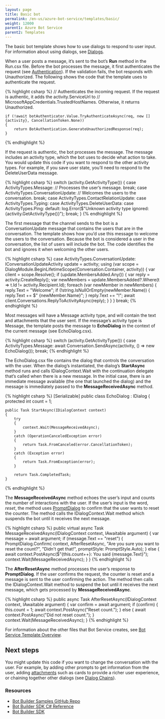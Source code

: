 ```yaml
---
layout: page
title: Basic bot
permalink: /en-us/azure-bot-service/templates/basic/
weight: 12000
parent1: Azure Bot Service
parent2: Templates
---
```



The basic bot template shows how to use dialogs to respond to user input. For information about using dialogs, see [Dialogs](/en-us/csharp/builder/sdkreference/dialogs.html).

When a user posts a message, it’s sent to the bot’s **Run** method in the Run.csx file. Before the bot processes the message, it first authenticates the request (see [Authentication](/en-us/restapi/authentication/)). If the validation fails, the bot responds with Unauthorized. The following shows the code that the template uses to authenticate the request. 

{% highlight csharp %}
    // Authenticates the incoming request. If the request is authentic, it adds the activity.ServiceUrl to 
    // MicrosoftAppCredentials.TrustedHostNames. Otherwise, it returns Unauthorized.

    if (!await botAuthenticator.Value.TryAuthenticateAsync(req, new [] {activity}, CancellationToken.None))
    {
        return BotAuthentication.GenerateUnauthorizedResponse(req);
    }
{% endhighlight %}    


If the request is authentic, the bot processes the message. The message includes an activity type, which the bot uses to decide what action to take. You would update this code if you want to respond to the other activity types. For example, if you save user state, you’ll need to respond to the DeleteUserData message.

{% highlight csharp %}
    switch (activity.GetActivityType())
    {
        case ActivityTypes.Message:
            // Processes the user’s message.
            break;
        case ActivityTypes.ConversationUpdate:
            // Welcomes the users to the conversation.
            break;
        case ActivityTypes.ContactRelationUpdate:
        case ActivityTypes.Typing:
        case ActivityTypes.DeleteUserData:
        case ActivityTypes.Ping:
        default:
            log.Error($"Unknown activity type ignored: {activity.GetActivityType()}");
            break;
    }
{% endhighlight %}

The first message that the channel sends to the bot is a ConversationUpdate message that contains the users that are in the conversation. The template shows how you’d use this message to welcome the users to the conversation. Because the bot is considered a user in the conversation, the list of users will include the bot. The code identifies the bot and ignores it when welcoming the other users.

{% highlight csharp %}
    case ActivityTypes.ConversationUpdate:
        IConversationUpdateActivity update = activity;
        using (var scope = DialogModule.BeginLifetimeScope(Conversation.Container, activity))
        {
            var client = scope.Resolve<IConnectorClient>();
            if (update.MembersAdded.Any())
            {
                var reply = activity.CreateReply();
                var newMembers = update.MembersAdded?.Where(t => t.Id != activity.Recipient.Id);
                foreach (var newMember in newMembers)
                {
                    reply.Text = "Welcome";
                    if (!string.IsNullOrEmpty(newMember.Name))
                    {
                        reply.Text += $" {newMember.Name}";
                    }
                    reply.Text += "!";
                    await client.Conversations.ReplyToActivityAsync(reply);
                }
            }
        }
        break;
{% endhighlight %}

Most messages will have a Message activity type, and will contain the text and attachments that the user sent. If the message’s activity type is Message, the template posts the message to **EchoDialog** in the context of the current message (see EchoDialog.csx). 

{% highlight csharp %}
    switch (activity.GetActivityType())
    {
        case ActivityTypes.Message:
            await Conversation.SendAsync(activity, () => new EchoDialog());
            break;
{% endhighlight %}

The EchoDialog.csx file contains the dialog that controls the conversation with the user. When the dialog’s instantiated, the dialog’s **StartAsync** method runs and calls IDialogContext.Wait with the continuation delegate that’s called when there is a new message. In the initial case, there is an immediate message available (the one that launched the dialog) and the message is immediately passed to the **MessageReceivedAsync** method.

{% highlight csharp %}
[Serializable]
public class EchoDialog : IDialog<object>
{
    protected int count = 1;

    public Task StartAsync(IDialogContext context)
    {
        try
        {
            context.Wait(MessageReceivedAsync);
        }
        catch (OperationCanceledException error)
        {
            return Task.FromCanceled(error.CancellationToken);
        }
        catch (Exception error)
        {
            return Task.FromException(error);
        }

        return Task.CompletedTask;
    }
{% endhighlight %}

The **MessageReceivedAsync** method echoes the user’s input and counts the number of interactions with the user. If the user’s input is the word, *reset*, the method uses [PromptDialog](/en-us/csharp/builder/sdkreference/d9/d03/class_microsoft_1_1_bot_1_1_builder_1_1_dialogs_1_1_prompt_dialog.html) to confirm that the user wants to reset the counter. The method calls the IDialogContext.Wait method which suspends the bot until it receives the next message.

{% highlight csharp %}
    public virtual async Task MessageReceivedAsync(IDialogContext context, IAwaitable<IMessageActivity> argument)
    {
        var message = await argument;
        if (message.Text == "reset")
        {
            PromptDialog.Confirm(
                context,
                AfterResetAsync,
                "Are you sure you want to reset the count?",
                "Didn't get that!",
                promptStyle: PromptStyle.Auto);
        }
        else
        {
            await context.PostAsync($"{this.count++}: You said {message.Text}");
            context.Wait(MessageReceivedAsync);
        }
    }
{% endhighlight %}

The **AfterResetAsync** method processes the user’s response to **PromptDialog**. If the user confirms the request, the counter is reset and a message is sent to the user confirming the action. The method then calls the IDialogContext.Wait method to suspend the bot until it receives the next message, which gets processed by **MessageReceivedAsync**. 

{% highlight csharp %}
    public async Task AfterResetAsync(IDialogContext context, IAwaitable<bool> argument)
    {
        var confirm = await argument;
        if (confirm)
        {
            this.count = 1;
            await context.PostAsync("Reset count.");
        }
        else
        {
            await context.PostAsync("Did not reset count.");
        }
        context.Wait(MessageReceivedAsync);
    }
{% endhighlight %}


For information about the other files that Bot Service creates, see [Bot Service Template Overview](/en-us/azure-bot-service/templates/overview/).

## Next steps

 You might update this code if you want to change the conversation with the user. For example, by adding other prompts to get information from the user, adding [attachments](/en-us/csharp/builder/sdkreference/attachments.html) such as cards to provide a richer user experience, or chaining together other dialogs (see [Dialog Chains](/en-us/csharp/builder/sdkreference/dialogs.html#Fluent)).

### Resources
* [Bot Builder Samples GitHub Repo](https://github.com/Microsoft/BotBuilder-Samples)
* [Bot Builder SDK C# Reference](https://docs.botframework.com/en-us/csharp/builder/sdkreference/)
* [Bot Builder SDK](https://github.com/Microsoft/BotBuilder-Samples)